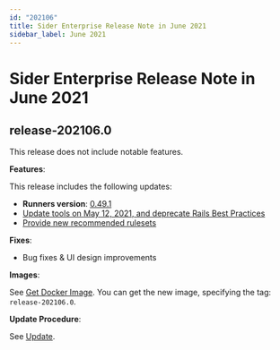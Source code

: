 ```yaml
---
id: "202106"
title: Sider Enterprise Release Note in June 2021
sidebar_label: June 2021
---
```


# Sider Enterprise Release Note in June 2021

## release-202106.0

This release does not include notable features.

**Features**:

This release includes the following updates:

- **Runners version**: [0.49.1](https://github.com/sider/runners/releases/tag/0.49.1)
- [Update tools on May 12, 2021, and deprecate Rails Best Practices](../../news/2021.md#update-tools-on-may-12-2021-and-deprecate-rails-best-practices)
- [Provide new recommended rulesets](../../news/2021.md#provide-new-recommended-rulesets)

**Fixes**:

- Bug fixes & UI design improvements

**Images**:

See [Get Docker Image](../installation.md#get-docker-image). You can get the new image, specifying the tag: `release-202106.0`.

**Update Procedure**:

See [Update](../updating.md).
